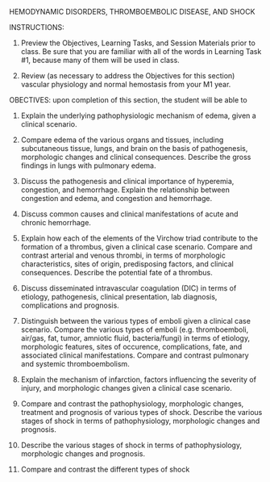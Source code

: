 HEMODYNAMIC DISORDERS, THROMBOEMBOLIC DISEASE, AND SHOCK

INSTRUCTIONS:

1. Preview the Objectives, Learning Tasks, and Session Materials prior to class. Be sure that you are familiar with all of the words in Learning Task #1, because many of them will be used in class.

2. Review (as necessary to address the Objectives for this section) vascular physiology and normal hemostasis from your M1 year.

OBECTIVES: upon completion of this section, the student will be able to

1. Explain the underlying pathophysiologic mechanism of edema, given a clinical scenario.

2. Compare edema of the various organs and tissues, including subcutaneous tissue, lungs, and brain on the basis of pathogenesis, morphologic changes and clinical consequences. Describe the gross findings in lungs with pulmonary edema.

3. Discuss the pathogenesis and clinical importance of hyperemia, congestion, and hemorrhage. Explain the relationship between congestion and edema, and congestion and hemorrhage.

4. Discuss common causes and clinical manifestations of acute and chronic hemorrhage.

5. Explain how each of the elements of the Virchow triad contribute to the formation of a thrombus, given a clinical case scenario. Compare and contrast arterial and venous thrombi, in terms of morphologic characteristics, sites of origin, predisposing factors, and clinical consequences. Describe the potential fate of a thrombus.

6. Discuss disseminated intravascular coagulation (DIC) in terms of etiology, pathogenesis, clinical presentation, lab diagnosis, complications and prognosis.
 
7. Distinguish between the various types of emboli given a clinical case scenario. Compare the various types of emboli (e.g. thromboemboli, air/gas, fat, tumor, amniotic fluid, bacteria/fungi) in terms of etiology, morphologic features, sites of occurence, complications, fate, and associated clinical manifestations. Compare and contrast pulmonary and systemic thromboembolism.

8. Explain the mechanism of infarction, factors influencing the severity of injury, and morphologic changes given a clinical case scenario.

9. Compare and contrast the pathophysiology, morphologic changes, treatment and prognosis of various types of shock. Describe the various stages of shock in terms of pathophysiology, morphologic changes and prognosis.

10. Describe the various stages of shock in terms of pathophysiology, morphologic changes and prognosis.

11. Compare and contrast the different types of shock
